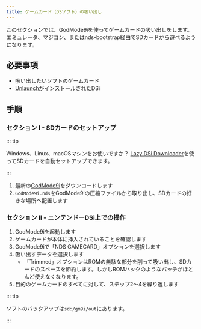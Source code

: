 ```yaml
---
title: ゲームカード（DSソフト）の吸い出し
---
```


このセクションでは、GodMode9iを使ってゲームカードの吸い出しをします。エミュレータ、マジコン、またはnds-bootstrap経由でSDカードから遊べるようになります。

## 必要事項
- 吸い出したいソフトのゲームカード
- [Unlaunch](installing-unlaunch.html)がインストールされたDSi

## 手順
### セクション I - SDカードのセットアップ

::: tip

Windows、Linux、macOSマシンをお使いですか？ [Lazy DSi Downloader](lazy-dsi-downloader.html)を使ってSDカードを自動セットアップできます。

:::

1. 最新の[GodMode9i](https://github.com/DS-Homebrew/GodMode9i/releases)をダウンロードします
1. `GodMode9i.nds`をGodMode9iの圧縮ファイルから取り出し、SDカードの好きな場所へ配置します

### セクション II - ニンテンドーDSi上での操作
1. GodMode9iを起動します
1. ゲームカードが本体に挿入されていることを確認します
1. GodMode9iで「NDS GAMECARD」オプションを選択します
1. 吸い出すデータを選択します
   - 「Trimmed」オプションはROMの無駄な部分を削って吸い出し、SDカードのスペースを節約します。しかしROMハックのようなパッチがほとんど使えなくなります。
1. 目的のゲームカードのすべてに対して、ステップ2〜4を繰り返します

::: tip

ソフトのバックアップは`sd:/gm9i/out`にあります。

:::
